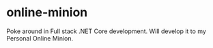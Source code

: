 # online-minion
Poke around in Full stack .NET Core development. Will develop it to my Personal Online Minion.
